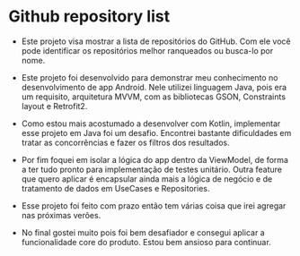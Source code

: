 # Github repository list

- Este projeto visa mostrar a lista de repositórios do GitHub. Com ele você pode identificar os repositórios melhor ranqueados ou busca-lo por nome. 

- Este projeto foi desenvolvido para demonstrar meu conhecimento no desenvolvimento de app Android. Nele utilizei linguagem Java, pois era um requisito, arquitetura MVVM, com as bibliotecas GSON, Constraints layout e Retrofit2.

- Como estou mais acostumado a desenvolver com Kotlin, implementar esse projeto em Java foi um desafio. Encontrei bastante dificuldades em tratar as concorrências e fazer os filtros dos resultados. 

- Por fim foquei em isolar a lógica do app dentro da ViewModel, de forma a ter tudo pronto para implementação de testes unitário. Outra feature que quero aplicar é encapsular ainda mais a lógica de negócio e de tratamento de dados em UseCases e Repositories.

- Esse projeto foi feito com prazo então tem várias coisa que irei agregar nas próximas verões.

- No final gostei muito pois foi bem desafiador e consegui aplicar a funcionalidade core do produto. Estou bem ansioso para continuar.
